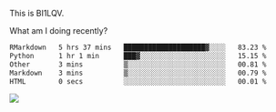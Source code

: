 This is BI1LQV.

What am I doing recently?

<!--START_SECTION:waka-->

```txt
RMarkdown   5 hrs 37 mins   ████████████████████▓░░░░   83.23 %
Python      1 hr 1 min      ███▓░░░░░░░░░░░░░░░░░░░░░   15.15 %
Other       3 mins          ▒░░░░░░░░░░░░░░░░░░░░░░░░   00.81 %
Markdown    3 mins          ▒░░░░░░░░░░░░░░░░░░░░░░░░   00.79 %
HTML        0 secs          ░░░░░░░░░░░░░░░░░░░░░░░░░   00.01 %
```

<!--END_SECTION:waka-->

<img src="https://github-readme-stats.vercel.app/api?username=bi1lqv&show_icons=true&count_private=true">
